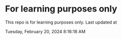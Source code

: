 # For learning purposes only
This repo is for learning purposes only.
Last updated at

Tuesday, February 20, 2024 8:16:18 AM

